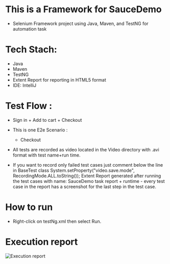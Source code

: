# This is a Framework for SauceDemo
- Selenium Framework project using Java, Maven, and TestNG
for automation task 

# Tech Stach:

- Java 
- Maven 
- TestNG 
- Extent Report for reporting in HTML5 format
- IDE: IntelliJ

# Test Flow :
* Sign in + Add to cart + Checkout
* This is one E2e Scenario : 
    - Checkout
  
* All tests are recorded as video located in the Video directory with .avi format with test name+run time.

* If you want to record only failed test cases just comment below the line in BaseTest class System.setProperty("video.save.mode", RecordingMode.ALL.toString());
Extent Report generated after running the test cases with name: SauceDemo task report + runtime - every test case in the report has a screenshot for the last step in the test case.

# How to run
* Right-click on testNg.xml then select Run.


 # Execution report
![Execution report](https://github.com/mohameddElsayed/SauceDemo/assets/66242513/c64afc06-0706-4198-84af-1d160c3cf8ee)
 
